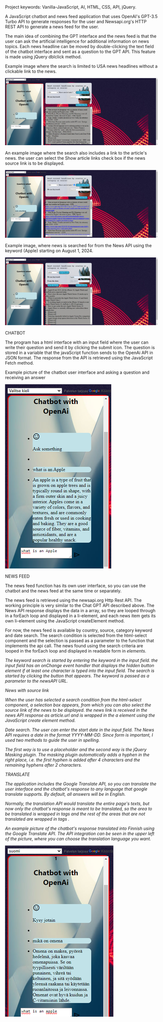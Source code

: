 Project keywords: Vanilla-JavaScript, AI, HTML, CSS, API, jQuery. 

A JavaScript chatbot and news feed application that uses OpenAI's GPT-3.5 Turbo API to generate responses for the user and Newsapi.org's HTTP REST API to generate a news feed for the user.

The main idea of ​​combining the GPT interface and the news feed is that the user can ask the artificial intelligence for additional information on news topics. Each news headline can be moved by double-clicking the text field of the chatbot interface and sent as a question to the GPT API.
This feature is made using jQuery dblclick method.

Example image where the search is limited to USA news headlines without a clickable link to the news.

![alt text](images/usaHeadlines.png)

An example image where the search also includes a link to the article's news. the user can select the Show article links check box if the news source link is to be displayed.

![alt text](images/usaHeadlinesLink.png)




Example image, where news is searched for from the News API using the keyword (Apple) starting on August 1, 2024.

![alt text](images/bykeyword.png)


CHATBOT

The program has a html interface with an input field where the user can write their question and send it by clicking the submit icon. The question is stored in a variable that the javaScript function sends to the OpenAi API in JSON format. The response from the API is retrieved using the JavaScript Fetch method.

Example picture of the chatbot user interface and asking a question and receiving an answer

![alt text](images/chatbotApple.png)

NEWS FEED

The news feed function has its own user interface, so you can use the chatbot and the news feed at the same time or separately.

The news feed is retrieved using the newsapi.org Http Rest API. The working principle is very similar to the Chat GPT API described above. The News API response displays the data in a array, so they are looped through in a forEach loop and displayed in a li-element, and each news item gets its own li-element using the JavaScript createElement method.

For now, the news feed is available by country, source, category keyword and date search.
The search condition is selected from the html-select component and the selection is passed as a parameter to the function that implements the api call. The news found using the search criteria are looped in the forEach loop and displayed in readable form in <i> elements.

The keyword search is started by entering the keyword in the input field. the input field has an onChange event handler that displays the hidden button element if at least one character is typed into the input field. The search is started by clicking the button that appears.
The keyword is passed as a parameter to the newsAPI URL.

News with source link

When the user has selected a search condition from the html-select component, a selection box appears, from which you can also select the source link of the news to be displayed.
the news link is received in the news API response as article.url and is wrapped in the a element using the JavaScript create element method.

Date search. The user can enter the start date in the input field. The News API requires a date in the format YYYY-MM-DD. Since form is important, I used two methods to guide the user in spelling.

The first way is to use a placeholder and the second way is the jQuery Masking plugin.
The masking plugin automatically adds a hyphen in the right place, i.e. the first hyphen is added after 4 characters and the remaining hyphens after 2 characters.


TRANSLATE

The application includes the Google Translate API, so you can translate the user interface and the chatbot's response to any language that google translate supports. By default, all answers will be in English.

Normally, the translation API would translate the entire page's texts, but now only the chatbot's response is meant to be translated, so the area to be translated is wrapped in <span class="translate"> tags and the rest of the areas that are not translated are wrapped in <span class="notranslate"> tags .

An example picture of the chatbot's response translated into Finnish using the Google Translate API.
The API integration can be seen in the upper left of the picture, where you can choose the translation language you want.

![alt text](images/chatbottranslate.png)





